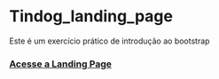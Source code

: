 # Tindog_landing_page
Este é um exercício prático de introdução ao bootstrap
<br>
### [Acesse a Landing Page](https://vinhas93.github.io/Tindog_landing_page/)
